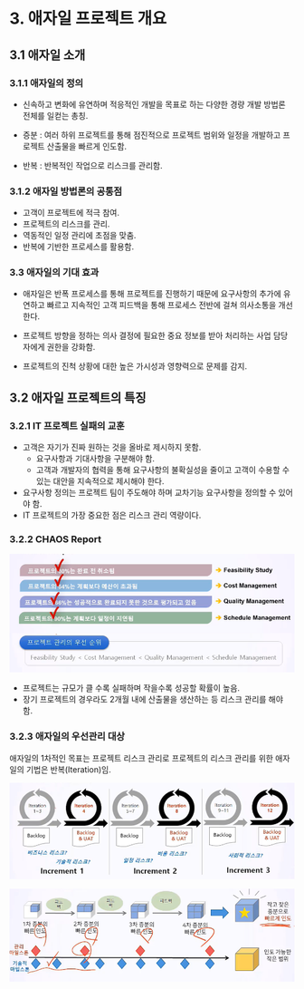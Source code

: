 # 3. 애자일 프로젝트 개요



## 3.1 애자일 소개



### 3.1.1 애자일의 정의

- 신속하고 변화에 유연하며 적응적인 개발을 목표로 하는 다양한 경량 개발 방법론 전체를 일컫는 총칭.

- 증분 : 여러 하위 프로젝트를 통해 점진적으로 프로젝트 범위와 일정을 개발하고 프로젝트 산출물을 빠르게 인도함.
- 반복 : 반복적인 작업으로 리스크를 관리함.



### 3.1.2 애자일 방법론의 공통점

- 고객이 프로젝트에 적극 참여.
- 프로젝트의 리스크를 관리.
- 역동적인 일정 관리에 초점을 맞춤.
- 반복에 기반한 프로세스를 활용함.



### 3.3 애자일의 기대 효과

- 애자일은 반폭 프로세스를 통해 프로젝트를 진행하기 때문에 요구사항의 추가에 유연하고 빠르고 지속적인 고객 피드백을 통해 프로세스 전반에 걸쳐 의사소통을 개선한다.

- 프로젝트 방향을 정하는 의사 결정에 필요한 중요 정보를 받아 처리하는 사업 담당자에게 권한을 강화함.

- 프로젝트의 진척 상황에 대한 높은 가시성과 영향력으로 문제를 감지.



## 3.2 애자일 프로젝트의 특징



### 3.2.1 IT 프로젝트 실패의 교훈

- 고객은 자기가 진짜 원하는 것을 올바로 제시하지 못함.
  - 요구사항과 기대사항을 구분해야 함.
  - 고객과 개발자의 협력을 통해 요구사항의 불확실성을 줄이고 고객이 수용할 수 있는 대안을 지속적으로 제시해야 한다.
- 요구사항 정의는 프로젝트 팀이 주도해야 하며 교차기능 요구사항을 정의할 수 있어야 함.
- IT 프로젝트의 가장 중요한 점은 리스크 관리 역량이다.



### 3.2.2 CHAOS Report

![image-20220218194432323](../../../images/3_애자일프로젝트개요/image-20220218194432323.png)

- 프로젝트는 규모가 클 수록 실패하며 작을수록 성공할 확률이 높음.
- 장기 프로젝트의 경우라도 2개월 내에 산출물을 생산하는 등 리스크 관리를 해야 함.



### 3.2.3 애자일의 우선관리 대상

애자일의 1차적인 목표는 프로젝트 리스크 관리로 프로젝트의 리스크 관리를 위한 애자일의 기법은 반복(Iteration)임. 

![image-20220218195304198](../../../images/3_애자일프로젝트개요/image-20220218195304198.png)

![image-20220218195629106](../../../images/3_애자일프로젝트개요/image-20220218195629106.png)


















































